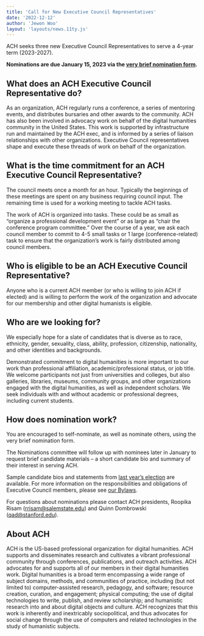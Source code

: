 ```yaml
---
title: 'Call for New Executive Council Representatives'
date: '2022-12-12'
author: 'Jewon Woo'
layout: 'layouts/news.11ty.js'
---
```

ACH seeks three new Executive Council Representatives to serve a 4-year term (2023-2027).

**Nominations are due January 15, 2023 via the [very brief nomination form](https://forms.gle/iCuZAj8YK8gLm4MA7).**

## What does an ACH Executive Council Representative do?

As an organization, ACH regularly runs a conference, a series of mentoring events, and distributes bursaries and other awards to the community. ACH has also been involved in advocacy work on behalf of the digital humanities community in the United States. This work is supported by infrastructure run and maintained by the ACH exec, and is informed by a series of liaison relationships with other organizations. Executive Council representatives shape and execute these threads of work on behalf of the organization.

## What is the time commitment for an ACH Executive Council Representative?

The council meets once a month for an hour. Typically the beginnings of these meetings are spent on any business requiring council input. The remaining time is used for a working meeting to tackle ACH tasks.

The work of ACH is organized into tasks. These could be as small as “organize a professional development event” or as large as “chair the conference program committee.” Over the course of a year, we ask each council member to commit to 4-5 small tasks or 1 large (conference-related) task to ensure that the organization’s work is fairly distributed among council members.

## Who is eligible to be an ACH Executive Council Representative?

Anyone who is a current ACH member (or who is willing to join ACH if elected) and is willing to perform the work of the organization and advocate for our membership and other digital humanists is eligible.

## Who are we looking for?

We especially hope for a slate of candidates that is diverse as to race, ethnicity, gender, sexuality, class, ability, profession, citizenship, nationality, and other identities and backgrounds.

Demonstrated commitment to digital humanities is more important to our work than professional affiliation, academic/professional status, or job title. We welcome participants not just from universities and colleges, but also galleries, libraries, museums, community groups, and other organizations engaged with the digital humanities, as well as independent scholars. We seek individuals with and without academic or professional degrees, including current students.

## How does nomination work?

You are encouraged to self-nominate, as well as nominate others, using the very brief nomination form.

The Nominations committee will follow up with nominees later in January to request brief candidate materials – a short candidate bio and summary of their interest in serving ACH.

Sample candidate bios and statements from [last year’s election](/news/2022/02/ach-2022-elections-slate/) are available. For more information on the responsibilities and obligations of Executive Council members, please see [our Bylaws](http://www.ach.org/about/constitution).

For questions about nominations please contact ACH presidents, Roopika Risam ([rrisam@salemstate.edu](mailto:rrisam@salemstate.edu)) and Quinn Dombrowski ([qad@stanford.edu](mailto:qad@stanford.edu)).

## About ACH

ACH is the US-based professional organization for digital humanities. ACH supports and disseminates research and cultivates a vibrant professional community through conferences, publications, and outreach activities. ACH advocates for and supports all of our members in their digital humanities work. Digital humanities is a broad term encompassing a wide range of subject domains, methods, and communities of practice, including (but not limited to) computer-assisted research, pedagogy, and software; resource creation, curation, and engagement; physical computing; the use of digital technologies to write, publish, and review scholarship; and humanistic research into and about digital objects and culture. ACH recognizes that this work is inherently and inextricably sociopolitical, and thus advocates for social change through the use of computers and related technologies in the study of humanistic subjects.
